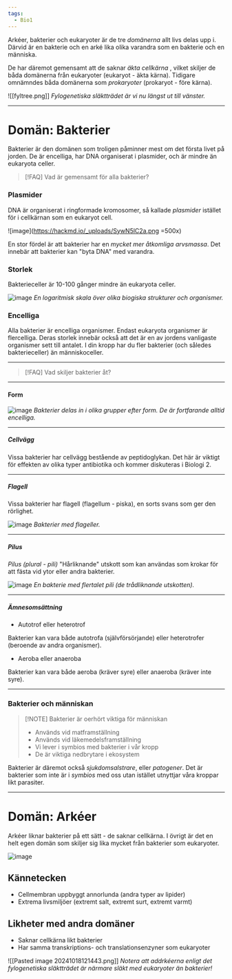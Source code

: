 ```yaml
---
tags:
  - Bio1
---
```


Arkéer, bakterier och eukaryoter är de tre *domänerna* allt livs delas upp i. Därvid är en bakterie och en arké lika olika varandra som en bakterie och en människa.

De har däremot gemensamt att de saknar *äkta cellkärna* , vilket skiljer de båda domänerna från eukaryoter (eukaryot - äkta kärna). Tidigare omnämndes båda domänerna som *prokaryoter* (prokaryot - före kärna).

![[fyltree.png]]
*Fylogenetiska släktträdet är vi nu längst ut till vänster.*

---

# Domän: Bakterier

Bakterier är den domänen som troligen påminner mest om det första livet på jorden. De är encelliga, har DNA organiserat i plasmider, och är mindre än eukaryota celler.

>[!FAQ] Vad är gemensamt för alla bakterier?
### Plasmider

DNA är organiserat i ringformade kromosomer, så kallade *plasmider* istället för i cellkärnan som en eukaryot cell.

![image](https://hackmd.io/_uploads/SywN5lC2a.png =500x)

En stor fördel är att bakterier har en *mycket mer åtkomliga arvsmassa*. Det innebär att bakterier kan "byta DNA" med varandra.

### Storlek

Bakterieceller är 10-100 gånger mindre än eukaryota celler.

![image](https://hackmd.io/_uploads/H1H4aeA2a.png)
*En logaritmisk skala över olika biogiska strukturer och organismer.*

### Encelliga

Alla bakterier är encelliga organismer. Endast eukaryota organismer är flercelliga. Deras storlek innebär också att det är en av jordens vanligaste organismer sett till antalet. I din kropp har du fler bakterier (och således bakterieceller) än människoceller.

---

>[!FAQ] Vad skiljer bakterier åt?

---
#### Form

![image](https://hackmd.io/_uploads/rytVfbRna.png)
*Bakterier delas in i olika grupper efter form. De är fortfarande alltid encelliga.*

---
##### Cellvägg

Vissa bakterier har cellvägg bestående av peptidoglykan. Det här är viktigt för effekten av olika typer antibiotika och kommer diskuteras i Biologi 2.

---

##### Flagell

Vissa bakterier har flagell (flagellum - piska), en sorts svans som ger den rörlighet.

![image](https://hackmd.io/_uploads/BkETz-0hT.png)
*Bakterier med flageller.*

---
##### Pilus

*Pilus (plural - pili)*
"Hårliknande" utskott som kan användas som krokar för att fästa vid ytor eller andra bakterier.

![image](https://hackmd.io/_uploads/ry877-Cn6.png)
*En bakterie med flertalet pili (de trådliknande utskotten).*

---

##### Ämnesomsättning

- Autotrof eller heterotrof

Bakterier kan vara både autotrofa (självförsörjande) eller heterotrofer (beroende av andra organismer).

- Aeroba eller anaeroba

Bakterier kan vara både aeroba (kräver syre) eller anaeroba (kräver inte syre).

---

### Bakterier och människan

> [!NOTE] Bakterier är oerhört viktiga för människan
> 
> - Används vid matframställning
> - Används vid läkemedelsframställning
> - Vi lever i symbios med bakterier i vår kropp
> - De är viktiga nedbrytare i ekosystem
> 

Bakterier är däremot också *sjukdomsalstrare*, eller *patogener*. Det är bakterier som inte är i *symbios* med oss utan istället utnyttjar våra kroppar likt parasiter.

---

# Domän: Arkéer

Arkéer liknar bakterier på ett sätt - de saknar cellkärna. I övrigt är det en helt egen domän som skiljer sig lika mycket från bakterier som eukaryoter.

![image](https://hackmd.io/_uploads/H1fLIbC3a.png)

## Kännetecken

- Cellmembran uppbyggt annorlunda (andra typer av lipider)
- Extrema livsmiljöer (extremt salt, extremt surt, extremt varmt)

## Likheter med andra domäner

- Saknar cellkärna likt bakterier
- Har samma transkriptions- och translationsenzyner som eukaryoter

![[Pasted image 20241018121443.png]]
*Notera att addrkéerna enligt det fylogenetiska släktträdet är närmare släkt med eukaryoter än bakterier!*